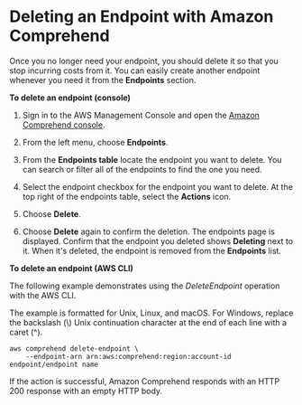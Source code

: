 # Deleting an Endpoint with Amazon Comprehend<a name="manage-endpoints-delete"></a>

Once you no longer need your endpoint, you should delete it so that you stop incurring costs from it\. You can easily create another endpoint whenever you need it from the **Endpoints** section\.

**To delete an endpoint \(console\)**

1. Sign in to the AWS Management Console and open the [Amazon Comprehend console](https://console.aws.amazon.com/comprehend/)\.

1. From the left menu, choose **Endpoints**\.

1. From the **Endpoints table** locate the endpoint you want to delete\. You can search or filter all of the endpoints to find the one you need\. 

1. Select the endpoint checkbox for the endpoint you want to delete\. At the top right of the endpoints table, select the **Actions** icon\.

1. Choose **Delete**\.

1. Choose **Delete** again to confirm the deletion\. The endpoints page is displayed\. Confirm that the endpoint you deleted shows **Deleting** next to it\. When it's deleted, the endpoint is removed from the **Endpoints** list\.





**To delete an endpoint \(AWS CLI\)**

The following example demonstrates using the *DeleteEndpoint* operation with the AWS CLI\. 

The example is formatted for Unix, Linux, and macOS\. For Windows, replace the backslash \(\\\) Unix continuation character at the end of each line with a caret \(^\)\.

```
aws comprehend delete-endpoint \
    --endpoint-arn arn:aws:comprehend:region:account-id endpoint/endpoint name
```

If the action is successful, Amazon Comprehend responds with an HTTP 200 response with an empty HTTP body\.